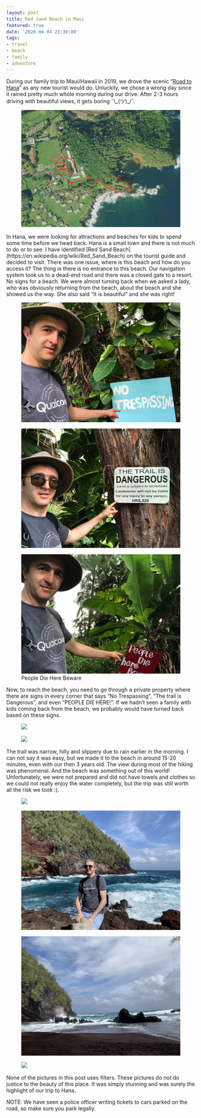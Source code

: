 ```yaml
---
layout: post
title: Red Sand Beach in Maui
featured: true
date: '2020-04-04 23:30:00'
tags:
- travel
- beach
- family
- adventure
---
```


During our family trip to Maui/Hawaii in 2019, we drove the scenic “[Road to Hana](https://en.wikipedia.org/wiki/Hana_Highway)” as any new tourist would do. Unluckily, we chose a wrong day since it rained pretty much whole morning during our drive. After 2-3 hours driving with beautiful views, it gets boring ¯\\\_(ツ)_/¯.

<figure><img src="/content/images/2020/04/red-sand-beach-direction.png" onclick="window.open(this.src)"></figure>
In Hana, we were looking for attractions and beaches for kids to spend some time before we head back. Hana is a small town and there is not much to do or to see. I have identified [Red Sand Beach](https://en.wikipedia.org/wiki/Red_Sand_Beach) on the tourist guide and decided to visit. There was one issue, where is this beach and how do you access it? The thing is there is no entrance to this beach. Our navigation system took us to a dead-end road and there was a closed gate to a resort. No signs for a beach.  We were almost turning back when we asked a lady, who was obviously returning from the beach, about the beach and she showed us the way. She also said “It is beautiful” and she was right! 


<figure><img src="/content/images/2020/04/danger_3.jpg" onclick="window.open(this.src)"></figure>
<figure><img src="/content/images/2020/04/danger_1.jpg" onclick="window.open(this.src)"></figure>
<figure><img src="/content/images/2020/04/danger_2.jpg" onclick="window.open(this.src)"><figcaption>People Die Here Beware</figcaption></figure>
Now, to reach the beach, you need to go through a private property where there are signs in every corner that says “No Trespassing”, “The trail is Dangerous”, and even “PEOPLE DIE HERE!”.  If we hadn’t seen a family with kids coming back from the beach, we probably would have turned back based on these signs. 

<figure><img src="/content/images/2020/04/road_1.jpg" onclick="window.open(this.src)"></figure>
<figure><img src="/content/images/2020/04/road_2.jpg" onclick="window.open(this.src)"></figure>
The trail was narrow, hilly and slippery due to rain earlier in the morning. I can not say it was easy, but we made it to the beach in around 15-20 minutes, even with our then 3 years old. The view during most of the hiking was phenomenal. And the beach was something out of this world! Unfortunately, we were not prepared and did not have towels and clothes so we could not really enjoy the water completely, but the trip was still worth all the risk we took :). 

<figure><img src="/content/images/2020/04/beach_0.jpg" onclick="window.open(this.src)"></figure>
<figure><img src="/content/images/2020/04/beach_1.jpg" onclick="window.open(this.src)"></figure>
<figure><img src="/content/images/2020/04/beach_2.jpg" onclick="window.open(this.src)"></figure>
<figure><img src="/content/images/2020/04/beach_3.jpg" onclick="window.open(this.src)"></figure>

None of the pictures in this post uses filters. These pictures do not do justice to the beauty of this place. It was simply stunning and was surely  the highlight of our trip to Hana. 

NOTE: We have seen a police officer writing tickets to cars parked on the road, so make sure you park legally.
